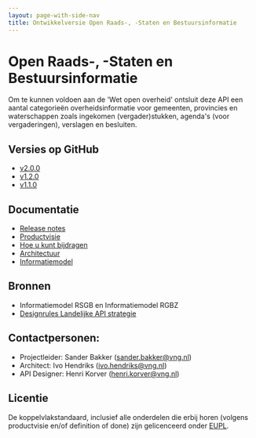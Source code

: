 ```yaml
---
layout: page-with-side-nav
title: Ontwikkelversie Open Raads-, -Staten en Bestuursinformatie
---
```



# Open Raads-, -Staten en Bestuursinformatie

Om te kunnen voldoen aan de 'Wet open overheid' ontsluit deze API een aantal categorieën overheidsinformatie voor gemeenten, provincies en waterschappen zoals ingekomen (vergader)stukken, agenda's (voor vergaderingen), verslagen en besluiten.

## Versies op GitHub
* [v2.0.0](https://github.com/VNG-Realisatie/ODS-Open-Raadsinformatie/tree/v2.0.0)
* [v1.2.0](https://github.com/VNG-Realisatie/ODS-Open-Raadsinformatie/tree/v1.2.0)
* [v1.1.0](https://github.com/VNG-Realisatie/ODS-Open-Raadsinformatie/tree/v1.1.0)


## Documentatie
* [Release notes](./release_notes.md)
* [Productvisie](./Productvisie.md)
* [Hoe u kunt bijdragen](https://github.com/VNG-Realisatie/ODS-Open-Raadsinformatie/issues)
* [Architectuur](./Architectuur.md) 
* [Informatiemodel](./Informatiemodel)


## Bronnen
* Informatiemodel RSGB en Informatiemodel RGBZ
* [Designrules Landelijke API strategie](https://geonovum.github.io/KP-APIs/API-strategie-algemeen/)

## Contactpersonen:
* Projectleider: Sander Bakker (sander.bakker@vng.nl)
* Architect: Ivo Hendriks (ivo.hendriks@vng.nl)
* API Designer: Henri Korver (henri.korver@vng.nl)

## Licentie
De koppelvlakstandaard, inclusief alle onderdelen die erbij horen (volgens productvisie en/of definition of done) zijn gelicenceerd onder [EUPL](https://eupl.eu/1.2/nl/).
